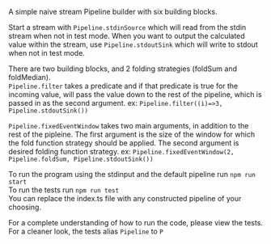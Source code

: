 A simple naive stream Pipeline builder with six building blocks.

Start a stream with `Pipeline.stdinSource` which will read from the stdin stream when not in test mode.
When you want to output the calculated value within the stream, use `Pipeline.stdoutSink` which will write to stdout when not in test mode.

There are two building blocks, and 2 folding strategies (foldSum and foldMedian).  
`Pipeline.filter` takes a predicate and if that predicate is true for the incoming value, will pass the value down to the rest of the pipeline, which is passed in as the second argument. ex: `Pipeline.filter((i)=>3, Pipeline.stdoutSink())`

`Pipeline.fixedEventWindow` takes two main arguments, in addition to the rest of the pipleine. The first argument is the size of the window for which the fold function strategy should be applied. The second argument is desired folding function strategy. ex: `Pipeline.fixedEventWindow(2, Pipeline.foldSum, Pipeline.stdoutSink())`

To run the program using the stdinput and the default pipeline run `npm run start`  
To run the tests run `npm run test`  
You can replace the index.ts file with any constructed pipeline of your choosing.

For a complete understanding of how to run the code, please view the tests.
For a cleaner look, the tests alias `Pipeline` to `P`
